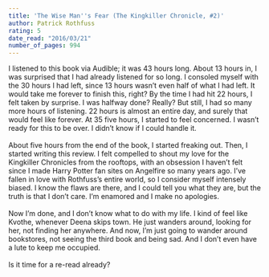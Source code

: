 ```yaml
---
title: 'The Wise Man''s Fear (The Kingkiller Chronicle, #2)'
author: Patrick Rothfuss
rating: 5
date_read: "2016/03/21"
number_of_pages: 994
---
```


I listened to this book via Audible; it was 43 hours long. About 13 hours in, I was surprised that I had already listened for so long. I consoled myself with the 30 hours I had left, since 13 hours wasn’t even half of what I had left. It would take me forever to finish this, right? By the time I had hit 22 hours, I felt taken by surprise. I was halfway done? Really? But still, I had so many more hours of listening. 22 hours is almost an entire day, and surely that would feel like forever. At 35 five hours, I started to feel concerned. I wasn’t ready for this to be over. I didn’t know if I could handle it.<br/><br/>About five hours from the end of the book, I started freaking out. Then, I started writing this review. I felt compelled to shout my love for the Kingkiller Chronicles from the rooftops, with an obsession I haven’t felt since I made Harry Potter fan sites on Angelfire so many years ago. I’ve fallen in love with Rothfuss’s entire world, so I consider myself intensely biased. I know the flaws are there, and I could tell you what they are, but the truth is that I don’t care. I’m enamored and I make no apologies.<br/><br/>Now I’m done, and I don’t know what to do with my life. I kind of feel like Kvothe, whenever Deena skips town. He just wanders around, looking for her, not finding her anywhere. And now, I’m just going to wander around bookstores, not seeing the third book and being sad. And I don’t even have a lute to keep me occupied.<br/><br/>Is it time for a re-read already?